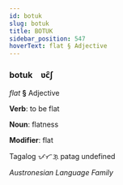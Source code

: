 ```yaml
---
id: botuk
slug: botuk
title: BOTUK
sidebar_position: 547
hoverText: flat § Adjective
---
```


### botuk&emsp;<span kind="abugida">ʋc̑ʃ</span>

*flat* **§** Adjective

**Verb**: to be flat

**Noun**: flatness

**Modifier**: flat

Tagalog ᜉᜆᜄ᜔ patag undefined

*Austronesian Language Family*